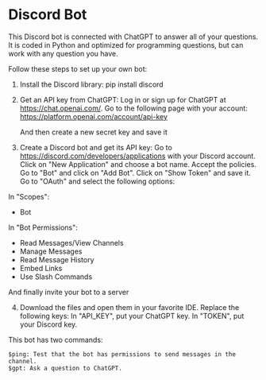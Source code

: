 # Discord Bot

This Discord bot is connected with ChatGPT to answer all of your questions. 
It is coded in Python and optimized for programming questions, but can work with any question you have.

Follow these steps to set up your own bot:

1) Install the Discord library: pip install discord

2) Get an API key from ChatGPT:
    Log in or sign up for ChatGPT at https://chat.openai.com/.
    Go to the following page with your account: https://platform.openai.com/account/api-key
    
    And then create a new secret key and save it
    
3) Create a Discord bot and get its API key:
    Go to https://discord.com/developers/applications with your Discord account.
    Click on "New Application" and choose a bot name. Accept the policies.
    Go to "Bot" and click on "Add Bot". Click on "Show Token" and save it.
    Go to "OAuth" and select the following options:
    
  In "Scopes": 
   - Bot
  
  In "Bot Permissions":
   - Read Messages/View Channels
   - Manage Messages
   - Read Message History
   - Embed Links
   - Use Slash Commands
   
   And finally invite your bot to a server
    
4) Download the files and open them in your favorite IDE. Replace the following keys:
    In "API_KEY", put your ChatGPT key.
    In "TOKEN", put your Discord key.

This bot has two commands:

    $ping: Test that the bot has permissions to send messages in the channel.
    $gpt: Ask a question to ChatGPT.

 
    
